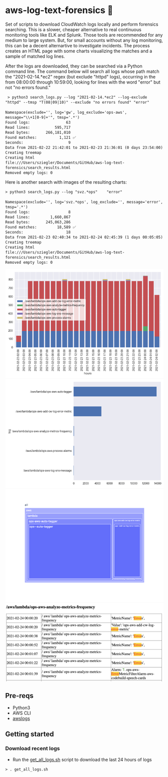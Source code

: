 # aws-log-text-forensics 🔎

Set of scripts to download CloudWatch logs locally and perform forensics searching. This is a slower, cheaper alternative to real continuous monitoring tools like ELK and Splunk. Those tools are recommended for any medium to large system. But, for small accounts without any log monitoring, this can be a decent alternartive to investigate incidents. The process creates an HTML page with some charts visualizing the matches and a sample of matched log lines.

After the logs are downloaded, they can be searched via a Python command line. The command below will search all logs whose path match the "2021-02-14.*ec2" regex (but exclude "httpd" logs), occurring in the from 08:00:00 through 10:59:00, looking for lines with the word "error" but not "no errors found."

```
 > python3 search_logs.py --log "2021-02-14.*ec2" --log-exclude "httpd" --tmsp "T(08|09|10)" --exclude "no errors found" "error"

Namespace(exclude='', log='gw', log_exclude='ops-aws', message="\\+1[0-9]+'", tmsp='.*')
Found logs:                63
Read lines:           595,717
Read bytes:       266,181,010
Found matches:          1,121 ✅
Seconds:                    9
Data from 2021-02-22 21:42:01 to 2021-02-23 21:36:01 (0 days 23:54:00)
Creating treemap
Creating html
file:///Users/sziegler/Documents/GitHub/aws-log-text-forensics/search_results.html
Removed empty logs: 0
```

Here is another search with images of the resulting charts:
```
> python3 search_logs.py --log "svz.*ops"    "error"

Namespace(exclude='', log='svz.*ops', log_exclude='', message='error', tmsp='.*')
Found logs:                 8
Read lines:         1,660,867
Read bytes:       245,063,286
Found matches:         18,589 ✅
Seconds:                   18
Data from 2021-02-23 02:40:34 to 2021-02-24 02:45:39 (1 days 00:05:05)
Creating treemap
Creating html
file:///Users/sziegler/Documents/GitHub/aws-log-text-forensics/search_results.html
Removed empty logs: 0
```

![](docs/search_date_histogram.png)
![](docs/log_counts.png)
![](docs/treemap.png)
![](docs/sample_log_lines.png)
## Pre-reqs
- Python3
- AWS CLI
- [awslogs](https://github.com/jorgebastida/awslogs) 

## Getting started
### Download recent logs
- Run the [get_all_logs.sh](get_all_logs.sh) script to download the last 24 hours of logs
```
> . get_all_logs.sh
```


